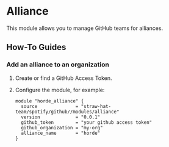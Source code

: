# Alliance

This module allows you to manage GitHub teams for alliances.

## How-To Guides

### Add an alliance to an organization

1. Create or find a GitHub Access Token.
2. Configure the module, for example:

    ```hcl
    module "horde_alliance" {
      source              = "straw-hat-team/spotify/github//modules/alliance"
      version             = "0.0.1"
      github_token        = "your github access token"
      github_organization = "my-org"
      alliance_name       = "horde"
    }
    ```

